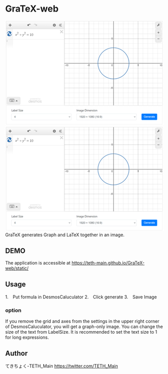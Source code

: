 # GraTeX-web
![preview](https://github.com/TETH-Main/GraTeX-web/blob/main/screenshot/preview.png)
![preview](https://raw.githubusercontent.com/TETH-Main/GraTeX-web/main/screenshot/preview.png)
GraTeX generates Graph and LaTeX together in an image.

## DEMO
The application is accessible at https://teth-main.github.io/GraTeX-web/static/

## Usage
1.　Put formula in DesmosCaluculator
2.　Click generate
3.　Save Image

### option
If you remove the grid and axes from the settings in the upper right corner of DesmosCaluculator, you will get a graph-only image.
You can change the size of the text from LabelSize.
It is recommended to set the text size to 1 for long expressions.

## Author
てきちょく-TETH_Main https://twitter.com/TETH_Main

